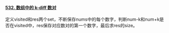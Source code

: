 #### [532. 数组中的 k-diff 数对](https://leetcode.cn/problems/k-diff-pairs-in-an-array/)

定义visited和res两个set，不断保存nums中的每个数字，判断num-k和num+k是否在visited中，res保存对应数对的第一个数字，最后求res的size。